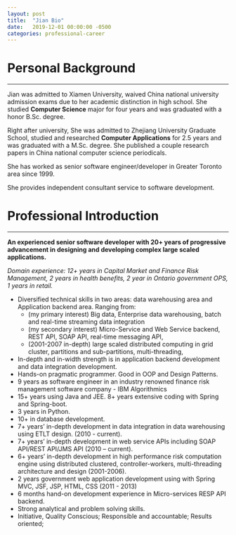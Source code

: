 ```yaml
---
layout: post
title:  "Jian Bio"
date:   2019-12-01 00:00:00 -0500
categories: professional-career
---
```


# Personal Background
----------
Jian was admitted to Xiamen University, waived China national university admission exams due to her academic distinction in high school. She studied **Computer Science** major for four years and was graduated with a honor B.Sc. degree.

Right after university, She was admitted to Zhejiang University Graduate School, studied and researched **Computer Applications** for 2.5 years and was graduated with a M.Sc. degree. She published a couple research papers in China national computer science periodicals.

She has worked as senior software engineer/developer in Greater Toronto area since 1999. 

She provides independent consultant service to software development.  



# Professional Introduction
----------

**An experienced senior software developer with 20+ years of progressive advancement in designing and developing complex large scaled applications.**

*Domain experience: 12+ years in Capital Market and Finance Risk Management, 2 years in health benefits, 2 year in Ontario government OPS, 1 years in retail.*
 
- Diversified technical skills in two areas: data warehousing area and Application backend area. Ranging from: 
	- (my primary interest) Big data, Enterprise data warehousing, batch and real-time streaming data integration
	- (my secondary interest) Micro-Service and Web Service backend, REST API, SOAP API, real-time messaging API,  
	- (2001-2007 in-depth) large scaled distributed computing in grid cluster, partitions and sub-partitions, multi-threading, 
- In-depth and in-width strength is in application backend development and data integration development.
- Hands-on pragmatic programmer. Good in OOP and Design Patterns. 
- 9 years as software engineer in an industry renowned finance risk management software company - IBM Algorithmics 
- 15+ years using Java and JEE. 8+ years extensive coding with Spring and Spring-boot.
- 3 years in Python. 
- 10+ in database development.
- 7+ years’ in-depth development in data integration in data warehousing using ETLT design. (2010 - current).
- 7+ years’ in-depth development in web service APIs including SOAP API/REST API/JMS API (2010 – current).
- 6+ years’ in-depth development in high performance risk computation engine using distributed clustered, controller-workers, multi-threading architecture and design (2001-2006). 
- 2 years government web application development using with Spring MVC, JSF, JSP, HTML, CSS (2011 - 2013)
- 6 months hand-on development experience in Micro-services RESP API backend.
- Strong analytical and problem solving skills. 
- Initiative, Quality Conscious; Responsible and accountable; Results oriented; 

